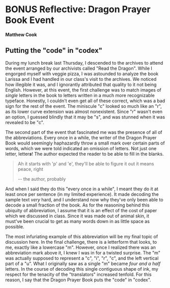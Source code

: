 # BONUS Reflective: Dragon Prayer Book Event

#### Matthew Cook

## Putting the "code" in "codex"

During my lunch break last Thursday, I descended to the archives to attend the event arranged by our archivists called "Read the Dragon". While I engorged myself with veggie pizza, I was astounded to analyze the book Larissa and I had handled in our class's visit to the archives. We noticed how illegible it was, and I ignorantly attributed that quality to it not being English. However, at this event, the first challenge was to match images of *single* letters in the book to letters written in a much more recognizable typeface. Honestly, I couldn't even get all of these correct, which was a bad sign for the rest of the event. The miniscule "c" looked so much like an "r", as its lower curve extension was almost nonexistent. Since "r" wasn't even an option, I guessed blindly that it may be "s", and was stunned when it was revealed to be "c".

The second part of the event that fascinated me was the presence of all of the abbreviations. Every once in a while, the writer of the Dragon Prayer Book would seemingly haphazardly throw a small mark over certain parts of words, which we were told indicated an omission of letters. Not just one letter, letter***s***! The author expected the reader to be able to fill in the blanks. 

> Ah it starts with 'p' and 'e', they'll be able to figure it out it means peace, right
>
> -- the author, probably

And when I said they do this "every once in a while", I meant they do it at least once per sentence (in my limited experience). It made decoding the sample text *very* hard, and I understand now why they've only been able to decode a small fraction of the book. As for the reasoning behind this ubiquity of abbreviation, I assume that it is an effect of the cost of paper which we discussed in class. Since it was made out of animal skin, it must've been crucial to get as many words down in as little space as possible.

The most infuriating example of this abbreviation will be my final topic of discussion here. In the final challenge, there is a letterform that looks, to me, exactly like a lowercase "m". However, once I realized there was an abbreviation mark above it, I knew I was in for a twisted surprise. The "m" was actually supposed to represent a "c", "i", "r", "c", and the left vertical part of a "u". What I originally saw as a single "m" became *four and a half* letters. In the course of decoding this single contiguous shape of ink, my respect for the tenacity of the "translators" increased tenfold. For this reason, I say that the Dragon Prayer Book puts the "code" in "codex".